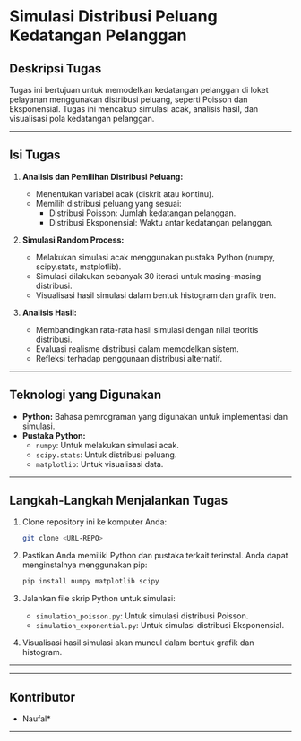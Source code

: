 # **Simulasi Distribusi Peluang Kedatangan Pelanggan**

## **Deskripsi Tugas**
Tugas ini bertujuan untuk memodelkan kedatangan pelanggan di loket pelayanan menggunakan distribusi peluang, seperti Poisson dan Eksponensial. Tugas ini mencakup simulasi acak, analisis hasil, dan visualisasi pola kedatangan pelanggan.

---

## **Isi Tugas**
1. **Analisis dan Pemilihan Distribusi Peluang:**
   - Menentukan variabel acak (diskrit atau kontinu).
   - Memilih distribusi peluang yang sesuai:
     - Distribusi Poisson: Jumlah kedatangan pelanggan.
     - Distribusi Eksponensial: Waktu antar kedatangan pelanggan.

2. **Simulasi Random Process:**
   - Melakukan simulasi acak menggunakan pustaka Python (numpy, scipy.stats, matplotlib).
   - Simulasi dilakukan sebanyak 30 iterasi untuk masing-masing distribusi.
   - Visualisasi hasil simulasi dalam bentuk histogram dan grafik tren.

3. **Analisis Hasil:**
   - Membandingkan rata-rata hasil simulasi dengan nilai teoritis distribusi.
   - Evaluasi realisme distribusi dalam memodelkan sistem.
   - Refleksi terhadap penggunaan distribusi alternatif.

---

## **Teknologi yang Digunakan**
- **Python:** Bahasa pemrograman yang digunakan untuk implementasi dan simulasi.
- **Pustaka Python:**
  - `numpy`: Untuk melakukan simulasi acak.
  - `scipy.stats`: Untuk distribusi peluang.
  - `matplotlib`: Untuk visualisasi data.

---

## **Langkah-Langkah Menjalankan Tugas**
1. Clone repository ini ke komputer Anda:
   ```bash
   git clone <URL-REPO>
   ```
2. Pastikan Anda memiliki Python dan pustaka terkait terinstal. Anda dapat menginstalnya menggunakan pip:
   ```bash
   pip install numpy matplotlib scipy
   ```
3. Jalankan file skrip Python untuk simulasi:
   - `simulation_poisson.py`: Untuk simulasi distribusi Poisson.
   - `simulation_exponential.py`: Untuk simulasi distribusi Eksponensial.

4. Visualisasi hasil simulasi akan muncul dalam bentuk grafik dan histogram.

---


---

## **Kontributor**
- Naufal*

---

